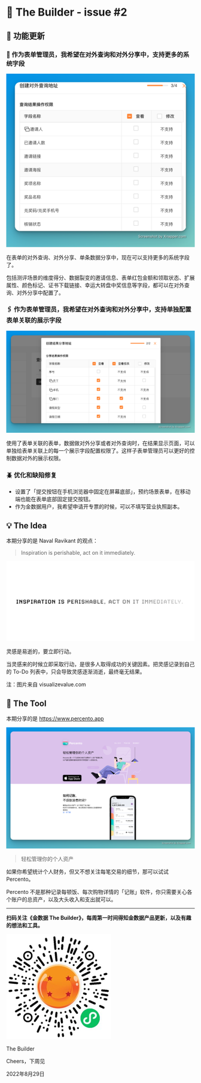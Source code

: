 # 🧩 The Builder - issue #2

## 🎉 功能更新

### 🚀 作为表单管理员，我希望在对外查询和对外分享中，支持更多的系统字段

![作为表单管理员，我希望在对外查询和对外分享中，支持更多的系统字段](images/0829/support-system-fields-in-open-results.png)

在表单的对外查询、对外分享、单条数据分享中，现在可以支持更多的系统字段了。

包括测评场景的维度得分、数据裂变的邀请信息、表单红包金额和领取状态、扩展属性、颜色标记、证书下载链接、幸运大转盘中奖信息等字段，都可以在对外查询、对外分享中配置了。

### 🖇 作为表单管理员，我希望在对外查询和对外分享中，支持单独配置表单关联的展示字段

![作为表单管理员，我希望在对外查询和对外分享中，支持单独配置表单关联的展示字段](images/0829/support-form-association-display-fields-in-open-results.png)

使用了表单关联的表单，数据做对外分享或者对外查询时，在结果显示页面，可以单独给表单关联上的每一个展示字段配置权限了。这样子表单管理员可以更好的控制数据对外的展示权限。

### 🪲 优化和缺陷修复

* 设置了「提交按钮在手机浏览器中固定在屏幕底部」，预约场景表单，在移动端也能在表单底部固定提交按钮。
* 作为金数据用户，我希望申请开专票的时候，可以不填写营业执照副本。

## 💡 The Idea

本期分享的是 Naval Ravikant 的观点：

> Inspiration is perishable, act on it immediately.

![Inspiration is perishable, act on it immediately.](images/0829/the-idea.png)

灵感是易逝的，要立即行动。

当灵感来的时候立即采取行动，是很多人取得成功的关键因素。把灵感记录到自己的 To-Do 列表中，只会导致灵感逐渐消逝，最终毫无结果。

注：图片来自 visualizevalue.com

## 🔑 The Tool

本期分享的是 https://www.percento.app

![percento.app](images/0829/percento.app.png)

> 轻松管理你的个人资产

如果你希望统计个人财务，但又不想关注每笔交易的细节，那可以试试 Percento。

Percento 不是那种记录每顿饭、每次购物详情的「记账」软件，你只需要关心各个账户的总资产，以及大头收入和支出就可以。

---

__扫码关注《金数据 The Builder》，每周第一时间得知金数据产品更新，以及有趣的想法和工具。__

![QRCode](images/miniprogram_qrcode.jpeg)

The Builder

Cheers，下周见

2022年8月29日
